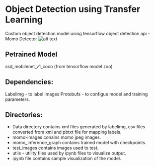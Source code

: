 # Object Detection using Transfer Learning
Custom object detection model using tensorflow object detection api - Momo Detector
![alt text](https://github.com/xanjay/Object-Detection-using-Transfer-Learning/blob/master/sample_output.png)
## Petrained Model
ssd_mobilenet_v1_coco (from tensorflow model zoo)
## Dependencies:
Labelimg - to label images
Protobufs - to configue model and training parameters.
## Directories:
- Data directory contains xml files generated by labelimg, csv files converted from xml and pbtxt file for mapping labels.
- momo-images conains momo jpeg images.
- momo_inference_graph contains trained model with checkpoints.
- test_images contains images used to test.
- utils - utility files used by ipynb files to visualize output.
- ipynb file contains sample visualization of the model.
